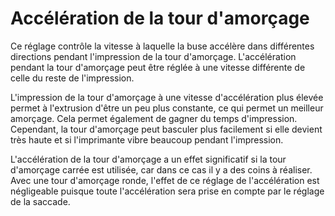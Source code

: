 Accélération de la tour d'amorçage
====
Ce réglage contrôle la vitesse à laquelle la buse accélère dans différentes directions pendant l'impression de la tour d'amorçage. L'accélération pendant la tour d'amorçage peut être réglée à une vitesse différente de celle du reste de l'impression.

L'impression de la tour d'amorçage à une vitesse d'accélération plus élevée permet à l'extrusion d'être un peu plus constante, ce qui permet un meilleur amorçage. Cela permet également de gagner du temps d'impression. Cependant, la tour d'amorçage peut basculer plus facilement si elle devient très haute et si l'imprimante vibre beaucoup pendant l'impression.

<!--if cura_version >= 4.1-->L'accélération de la tour d'amorçage a un effet significatif si la tour d'amorçage carrée est utilisée, car dans ce cas il y a des coins à réaliser. Avec une tour d'amorçage ronde, l'effet de ce réglage de l'accélération est négligeable puisque toute l'accélération sera prise en compte par le réglage de la saccade.<!--endif-->
